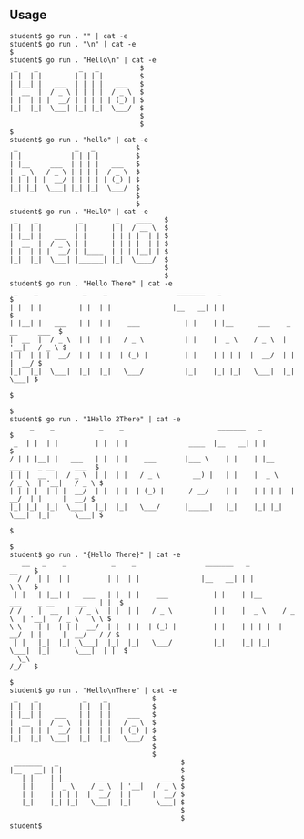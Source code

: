 ## Usage
    student$ go run . "" | cat -e
    student$ go run . "\n" | cat -e
    $
    student$ go run . "Hello\n" | cat -e
     _    _          _   _          $
    | |  | |        | | | |         $
    | |__| |   ___  | | | |   ___   $
    |  __  |  / _ \ | | | |  / _ \  $
    | |  | | |  __/ | | | | | (_) | $
    |_|  |_|  \___| |_| |_|  \___/  $
                                    $
                                    $
    $
    student$ go run . "hello" | cat -e
     _              _   _          $
    | |            | | | |         $
    | |__     ___  | | | |   ___   $
    |  _ \   / _ \ | | | |  / _ \  $
    | | | | |  __/ | | | | | (_) | $
    |_| |_|  \___| |_| |_|  \___/  $
                                   $
                                   $
    student$ go run . "HeLlO" | cat -e
     _    _          _        _    ____   $
    | |  | |        | |      | |  / __ \  $
    | |__| |   ___  | |      | | | |  | | $
    |  __  |  / _ \ | |      | | | |  | | $
    | |  | | |  __/ | |____  | | | |__| | $
    |_|  |_|  \___| |______| |_|  \____/  $
                                          $
                                          $
    student$ go run . "Hello There" | cat -e
     _    _           _    _                 _______   _                              $
    | |  | |         | |  | |               |__   __| | |                             $
    | |__| |   ___   | |  | |    ___           | |    | |__      ___    _ __     ___  $
    |  __  |  / _ \  | |  | |   / _ \          | |    |  _ \    / _ \  | '__|   / _ \ $
    | |  | | |  __/  | |  | |  | (_) |         | |    | | | |  |  __/  | |     |  __/ $
    |_|  |_|  \___|  |_|  |_|   \___/          |_|    |_| |_|   \___|  |_|      \___| $
                                                                                      $
                                                                                      $
    student$ go run . "1Hello 2There" | cat -e
         _    _           _    _                       _______   _                              $
     _  | |  | |         | |  | |               ____  |__   __| | |                             $
    / | | |__| |   ___   | |  | |    ___       |___ \    | |    | |__      ___    _ __     ___  $
    | | |  __  |  / _ \  | |  | |   / _ \        __) |   | |    |  _ \    / _ \  | '__|   / _ \ $
    | | | |  | | |  __/  | |  | |  | (_) |      / __/    | |    | | | |  |  __/  | |     |  __/ $
    |_| |_|  |_|  \___|  |_|  |_|   \___/      |_____|   |_|    |_| |_|   \___|  |_|      \___| $
                                                                                                $
                                                                                                $
    student$ go run . "{Hello There}" | cat -e
       __   _    _           _    _                 _______   _                              __    $
      / /  | |  | |         | |  | |               |__   __| | |                             \ \   $
     | |   | |__| |   ___   | |  | |    ___           | |    | |__      ___    _ __     ___   | |  $
    / /    |  __  |  / _ \  | |  | |   / _ \          | |    |  _ \    / _ \  | '__|   / _ \   \ \ $
    \ \    | |  | | |  __/  | |  | |  | (_) |         | |    | | | |  |  __/  | |     |  __/   / / $
     | |   |_|  |_|  \___|  |_|  |_|   \___/          |_|    |_| |_|   \___|  |_|      \___|  | |  $
      \_\                                                                                    /_/   $
                                                                                                   $
    student$ go run . "Hello\nThere" | cat -e
     _    _           _    _           $
    | |  | |         | |  | |          $
    | |__| |   ___   | |  | |    ___   $
    |  __  |  / _ \  | |  | |   / _ \  $
    | |  | | |  __/  | |  | |  | (_) | $
    |_|  |_|  \___|  |_|  |_|   \___/  $
                                       $
                                       $
     _______   _                              $
    |__   __| | |                             $
       | |    | |__      ___    _ __     ___  $
       | |    |  _ \    / _ \  | '__|   / _ \ $
       | |    | | | |  |  __/  | |     |  __/ $
       |_|    |_| |_|   \___|  |_|      \___| $
                                              $
                                              $
    student$